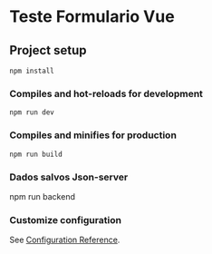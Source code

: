 # Teste Formulario Vue

## Project setup
```
npm install
```

### Compiles and hot-reloads for development
```
npm run dev
```

### Compiles and minifies for production
```
npm run build
```

### Dados salvos Json-server 

npm run backend





### Customize configuration
See [Configuration Reference](https://cli.vuejs.org/config/).
